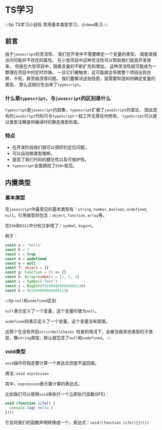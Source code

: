 # TS学习

:::tip TS学习小目标
常用基本类型学习，小`demo`练习
:::

## 前言

由于`javascript`的灵活性，
我们在开发中不需要确定一个变量的类型，
就能直接访问可能并不存在的属性。
在小型项目中这种灵活性可以帮助我们提高开发效率。
但是在大型项目中，随着变量的不断扩充和增加，
这种灵活性就可能成为一颗埋在项目中的定时炸弹。
一旦它们被触发，这可能就会导致整个项目出现白屏、卡死，甚至崩溃得问题。
我们要解决这些隐患，就需要知道如何确定变量的类型。
那么这就衍生出来了`typescript`。

### 什么是`typescript`、与`javascript`的区别是什么

`typescript`是`javascript`的超集，`typescript`扩展了`javaScript`的语法，
因此现有的`javaScript`代码可与`typeScript`一起工作无需任何修改，
`typeScript`可以通过类型注解提供编译时的静态类型检查。

### 特点

* 在开发阶段我们就可以很好的定位问题。
* 可以自动做类型推断。
* 提高了我们代码的健壮性以及可维护性。
* `typescript`全面拥抱了`ES6+`规范。

## 内置类型

### 基本类型

在`javascript`中最常见的基本类型有：`string`, `number`, `boolean`, `undefined`, `null`。引用类型则包含：`object`, `function`, `array`等。

在`ES6`和`ES11`中分别又新增了：`symbol`, `bigint`。

例子：
```ts
const a = 'hello'
const b = 1
const c = true
const d = undefined
const e = null
const f: object = {}
const g: Function = () => {}
const h: Array<number> = [1, 2, 3]
const i = Symbol('Test')
const j = BigInt(991889888866688112n)
const k = 991889888866688112n
```
:::tip `null`和`undefined`区别

`null`表示定义了一个变量，这个变量的值为`null`。

`undefined`则表示定义了一个变量，这个变量没有赋值。

这两个在没有开启`strictNullChecks `检查的情况下，会被当做其他类型的子类型，像`string`类型，默认就包含了`null`和`undefined`。
:::

### void类型

`void`操作符指定要计算一个表达式但是不返回值。

用法: `void expression`

其中，`expression`表示要计算的表达式。

比如我们可以使用`void`来执行一个立即执行函数(IIFE)：
```ts
void (function iife() {
  console.log('hello')
}())
```
它会将我们的函数声明转换成一个，表达式：`void((function iife(){})())`
